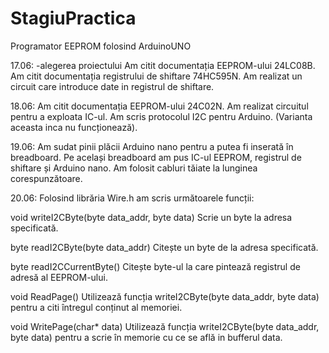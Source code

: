 # StagiuPractica
Programator EEPROM folosind ArduinoUNO


17.06:
-alegerea proiectului
Am citit documentația EEPROM-ului 24LC08B.
Am citit documentația registrului de shiftare 74HC595N.
Am realizat un circuit care introduce date in registrul de shiftare.

18.06:
Am citit documentația EEPROM-ului 24C02N.
Am realizat circuitul pentru a exploata IC-ul.
Am scris protocolul I2C pentru Arduino. (Varianta aceasta inca nu funcționează).

19.06:
Am sudat pinii plăcii Arduino nano pentru a putea fi inserată în breadboard.
Pe același breadboard am pus IC-ul EEPROM, registrul de shiftare și Arduino nano.
Am folosit cabluri tăiate la lunginea corespunzătoare.

20.06:
Folosind librăria Wire.h am scris următoarele funcții:

void writeI2CByte(byte data_addr, byte data)
Scrie un byte la adresa specificată.

byte readI2CByte(byte data_addr)
Citește un byte de la adresa specificată.

byte readI2CCurrentByte()
Citește byte-ul la care pintează registrul de adresă al EEPROM-ului.

void ReadPage()
Utilizează funcția writeI2CByte(byte data_addr, byte data) pentru a citi întregul conținut al memoriei.

void WritePage(char* data)
Utilizează funcția writeI2CByte(byte data_addr, byte data) pentru a scrie în memorie cu ce se află in bufferul data.